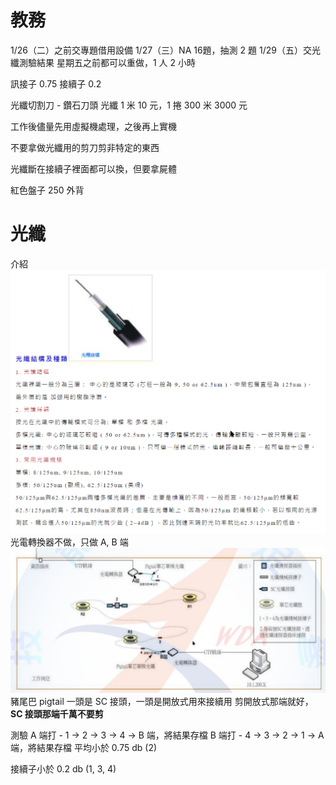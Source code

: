 # 教務
1/26（二）之前交專題借用設備
1/27（三）NA 16題，抽測 2 題
1/29（五）交光纖測驗結果
星期五之前都可以重做，1 人 2 小時

訊接子 0.75
接續子 0.2

光纖切割刀 - 鑽石刀頭
光纖 1 米 10 元，1 捲 300 米 3000 元

工作後儘量先用虛擬機處理，之後再上實機

不要拿做光纖用的剪刀剪非特定的東西

光纖斷在接續子裡面都可以換，但要拿屍體

紅色盤子 250 外背


# 光纖
介紹
![](img/Pasted%20image%2020210125085936.png)
光電轉換器不做，只做 A, B 端
![](img/Pasted%20image%2020210125090257.png)
豬尾巴 pigtail
一頭是 SC 接頭，一頭是開放式用來接續用
剪開放式那端就好，**SC 接頭那端千萬不要剪**

測驗
A 端打 - 1 -> 2 -> 3 -> 4 -> B 端，將結果存檔
B 端打 - 4 -> 3 -> 2 -> 1 -> A 端，將結果存檔
平均小於 0.75 db (2)

接續子小於 0.2 db (1, 3, 4)